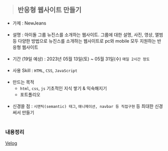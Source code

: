 > ## 반응형 웹사이트 만들기
- 가제
: NewJeans<br><br>
- 설명
: 아이돌 그룹 뉴진스를 소개하는 웹사이트.
그룹에 대한 설명, 사진, 영상, 앨범 등 다양한 방법으로 뉴진스를 소개하는 웹사이트로 pc와 mobile 모두 지원하는 반응형 웹사이트<br><br>
- 기간 (19일 예상)
: 2023년 05월 13일(토) ~ 05월 31일(수) `매일 2시간 정도`<br><br>
- 사용 Skill
: `HTML`, `CSS`, `JavaScript`<br><br>
- 만드는 목적
  - `html`, `css`, `js` 기초적인 지식 쌓기 & 익숙해지기
  - 포트폴리오<br><br>
- 신경쓸 점
: `시맨틱(semantic) 태그`, `애니메이션, navbar 등 직접구현` 등 최대한 신경써서 만들기<br><br>
### 내용정리
[Velog](https://velog.io/@thdgusrbek/series/%ED%94%84%EB%A1%9C%EC%A0%9D%ED%8A%B81)
